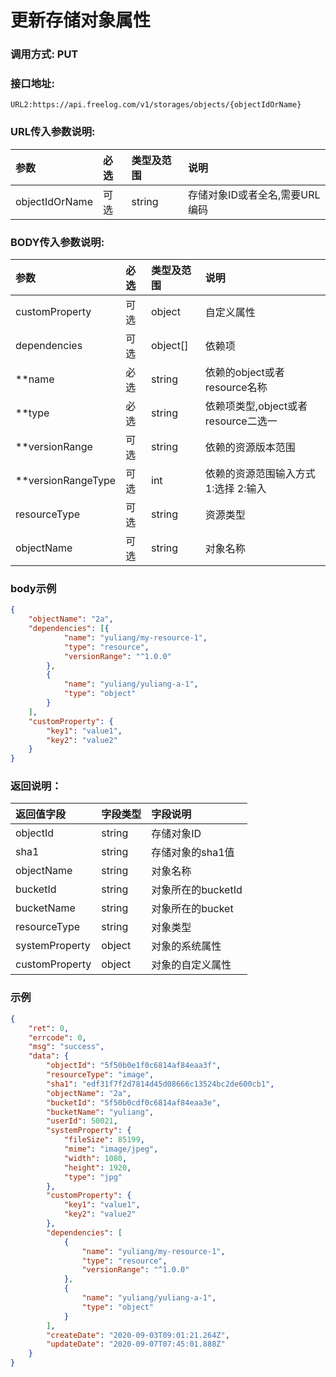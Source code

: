 # 更新存储对象属性


### 调用方式: PUT

### 接口地址:

```
URL2:https://api.freelog.com/v1/storages/objects/{objectIdOrName}
```

### URL传入参数说明:

| 参数 | 必选 | 类型及范围 | 说明 |
| :--- | :--- | :--- | :--- |
| objectIdOrName | 可选 | string | 存储对象ID或者全名,需要URL编码 |


### BODY传入参数说明:

| 参数 | 必选 | 类型及范围 | 说明 |
| :--- | :--- | :--- | :--- |
| customProperty | 可选 | object | 自定义属性 |
| dependencies | 可选 | object[] | 依赖项 |
| **name | 必选 | string | 依赖的object或者resource名称 |
| **type | 必选 | string | 依赖项类型,object或者resource二选一 |
| **versionRange | 可选 | string | 依赖的资源版本范围 |
| **versionRangeType | 可选 | int | 依赖的资源范围输入方式 1:选择 2:输入 |
| resourceType | 可选 | string | 资源类型 |
| objectName | 可选 | string | 对象名称 |


### body示例

```json
{
	"objectName": "2a",
	"dependencies": [{
			"name": "yuliang/my-resource-1",
			"type": "resource",
			"versionRange": "^1.0.0"
		},
		{
			"name": "yuliang/yuliang-a-1",
			"type": "object"
		}
	],
	"customProperty": {
		"key1": "value1",
		"key2": "value2"
	}
}
```

### 返回说明：

| 返回值字段 | 字段类型 | 字段说明 |
| :--- | :--- | :--- |
| objectId | string | 存储对象ID |
| sha1 | string | 存储对象的sha1值 |
| objectName | string | 对象名称 |
| bucketId | string | 对象所在的bucketId |
| bucketName | string | 对象所在的bucket |
| resourceType | string | 对象类型 |
| systemProperty | object | 对象的系统属性|
| customProperty | object | 对象的自定义属性 |

### 示例

```json
{
    "ret": 0,
    "errcode": 0,
    "msg": "success",
    "data": {
        "objectId": "5f50b0e1f0c6814af84eaa3f",
        "resourceType": "image",
        "sha1": "edf31f7f2d7814d45d08666c13524bc2de600cb1",
        "objectName": "2a",
        "bucketId": "5f50b0cdf0c6814af84eaa3e",
        "bucketName": "yuliang",
        "userId": 50021,
        "systemProperty": {
            "fileSize": 85199,
            "mime": "image/jpeg",
            "width": 1080,
            "height": 1920,
            "type": "jpg"
        },
        "customProperty": {
            "key1": "value1",
            "key2": "value2"
        },
        "dependencies": [
            {
                "name": "yuliang/my-resource-1",
                "type": "resource",
                "versionRange": "^1.0.0"
            },
            {
                "name": "yuliang/yuliang-a-1",
                "type": "object"
            }
        ],
        "createDate": "2020-09-03T09:01:21.264Z",
        "updateDate": "2020-09-07T07:45:01.888Z"
    }
}
```
